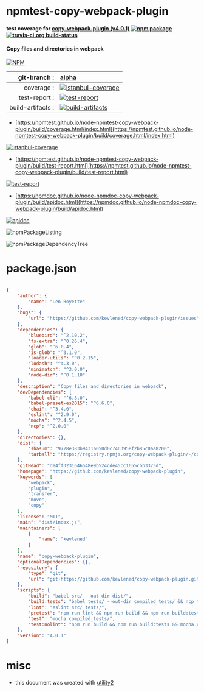 # npmtest-copy-webpack-plugin

#### test coverage for  [copy-webpack-plugin (v4.0.1)](https://github.com/kevlened/copy-webpack-plugin)  [![npm package](https://img.shields.io/npm/v/npmtest-copy-webpack-plugin.svg?style=flat-square)](https://www.npmjs.org/package/npmtest-copy-webpack-plugin) [![travis-ci.org build-status](https://api.travis-ci.org/npmtest/node-npmtest-copy-webpack-plugin.svg)](https://travis-ci.org/npmtest/node-npmtest-copy-webpack-plugin)

#### Copy files and directories in webpack

[![NPM](https://nodei.co/npm/copy-webpack-plugin.png?downloads=true&downloadRank=true&stars=true)](https://www.npmjs.com/package/copy-webpack-plugin)

| git-branch : | [alpha](https://github.com/npmtest/node-npmtest-copy-webpack-plugin/tree/alpha)|
|--:|:--|
| coverage : | [![istanbul-coverage](https://npmtest.github.io/node-npmtest-copy-webpack-plugin/build/coverage.badge.svg)](https://npmtest.github.io/node-npmtest-copy-webpack-plugin/build/coverage.html/index.html)|
| test-report : | [![test-report](https://npmtest.github.io/node-npmtest-copy-webpack-plugin/build/test-report.badge.svg)](https://npmtest.github.io/node-npmtest-copy-webpack-plugin/build/test-report.html)|
| build-artifacts : | [![build-artifacts](https://npmtest.github.io/node-npmtest-copy-webpack-plugin/glyphicons_144_folder_open.png)](https://github.com/npmtest/node-npmtest-copy-webpack-plugin/tree/gh-pages/build)|

- [https://npmtest.github.io/node-npmtest-copy-webpack-plugin/build/coverage.html/index.html](https://npmtest.github.io/node-npmtest-copy-webpack-plugin/build/coverage.html/index.html)

[![istanbul-coverage](https://npmtest.github.io/node-npmtest-copy-webpack-plugin/build/screenCapture.buildCi.browser.%252Ftmp%252Fbuild%252Fcoverage.lib.html.png)](https://npmtest.github.io/node-npmtest-copy-webpack-plugin/build/coverage.html/index.html)

- [https://npmtest.github.io/node-npmtest-copy-webpack-plugin/build/test-report.html](https://npmtest.github.io/node-npmtest-copy-webpack-plugin/build/test-report.html)

[![test-report](https://npmtest.github.io/node-npmtest-copy-webpack-plugin/build/screenCapture.buildCi.browser.%252Ftmp%252Fbuild%252Ftest-report.html.png)](https://npmtest.github.io/node-npmtest-copy-webpack-plugin/build/test-report.html)

- [https://npmdoc.github.io/node-npmdoc-copy-webpack-plugin/build/apidoc.html](https://npmdoc.github.io/node-npmdoc-copy-webpack-plugin/build/apidoc.html)

[![apidoc](https://npmdoc.github.io/node-npmdoc-copy-webpack-plugin/build/screenCapture.buildCi.browser.%252Ftmp%252Fbuild%252Fapidoc.html.png)](https://npmdoc.github.io/node-npmdoc-copy-webpack-plugin/build/apidoc.html)

![npmPackageListing](https://npmtest.github.io/node-npmtest-copy-webpack-plugin/build/screenCapture.npmPackageListing.svg)

![npmPackageDependencyTree](https://npmtest.github.io/node-npmtest-copy-webpack-plugin/build/screenCapture.npmPackageDependencyTree.svg)



# package.json

```json

{
    "author": {
        "name": "Len Boyette"
    },
    "bugs": {
        "url": "https://github.com/kevlened/copy-webpack-plugin/issues"
    },
    "dependencies": {
        "bluebird": "^2.10.2",
        "fs-extra": "^0.26.4",
        "glob": "^6.0.4",
        "is-glob": "^3.1.0",
        "loader-utils": "^0.2.15",
        "lodash": "^4.3.0",
        "minimatch": "^3.0.0",
        "node-dir": "^0.1.10"
    },
    "description": "Copy files and directories in webpack",
    "devDependencies": {
        "babel-cli": "^6.8.0",
        "babel-preset-es2015": "^6.6.0",
        "chai": "^3.4.0",
        "eslint": "^2.9.0",
        "mocha": "^2.4.5",
        "ncp": "^2.0.0"
    },
    "directories": {},
    "dist": {
        "shasum": "9728e383b94316050d0c7463958f2b85c0aa8200",
        "tarball": "https://registry.npmjs.org/copy-webpack-plugin/-/copy-webpack-plugin-4.0.1.tgz"
    },
    "gitHead": "de4ff3231646548e9b524cde45cc1655cbb3373d",
    "homepage": "https://github.com/kevlened/copy-webpack-plugin",
    "keywords": [
        "webpack",
        "plugin",
        "transfer",
        "move",
        "copy"
    ],
    "license": "MIT",
    "main": "dist/index.js",
    "maintainers": [
        {
            "name": "kevlened"
        }
    ],
    "name": "copy-webpack-plugin",
    "optionalDependencies": {},
    "repository": {
        "type": "git",
        "url": "git+https://github.com/kevlened/copy-webpack-plugin.git"
    },
    "scripts": {
        "build": "babel src/ --out-dir dist/",
        "build:tests": "babel tests/ --out-dir compiled_tests/ && ncp tests/helpers compiled_tests/helpers",
        "lint": "eslint src/ tests/",
        "pretest": "npm run lint && npm run build && npm run build:tests",
        "test": "mocha compiled_tests/",
        "test:nolint": "npm run build && npm run build:tests && mocha compiled_tests/"
    },
    "version": "4.0.1"
}
```



# misc
- this document was created with [utility2](https://github.com/kaizhu256/node-utility2)

